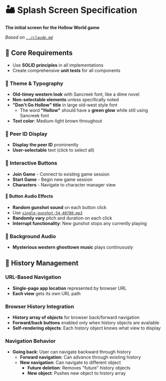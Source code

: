 # 🏜️ Splash Screen Specification

**The initial screen for the Hollow World game**

*Based on [`../claude.md`](../claude.md)*

## 🎯 Core Requirements
- Use **SOLID principles** in all implementations
- Create comprehensive **unit tests** for all components

### 🎨 Theme & Typography
- **Old-timey western look** with Sancreek font, like a dime novel
- **Non-selectable elements** unless specifically noted
- **"Don't Go Hollow" title** in large old-west style font
  - The word **"Hollow"** should have a **green glow** while still using Sancreek font
- **Text color**: Medium-light brown throughout

### 📡 Peer ID Display
- **Display the peer ID** prominently
- **User-selectable** text (click to select all)

### 🔘 Interactive Buttons
- **Join Game** - Connect to existing game session
- **Start Game** - Begin new game session
- **Characters** - Navigate to character manager view

#### 🔫 Button Audio Effects
- **Random gunshot sound** on each button click
- Use [`single-gunshot-54-40780.mp3`](../src/assets/audio/single-gunshot-54-40780.mp3)
- **Randomly vary** pitch and duration on each click
- **Interrupt functionality**: New gunshot stops any currently playing

### 🎵 Background Audio
- **Mysterious western ghosttown music** plays continuously

## 🧭 History Management

### URL-Based Navigation
- **Single-page app location** represented by browser URL
- **Each view** gets its own URL path

### Browser History Integration
- **History array of objects** for browser back/forward navigation
- **Forward/back buttons** enabled only when history objects are available
- **Self-rendering objects**: Each history object knows what view to display

### Navigation Behavior
- **Going back**: User can navigate backward through history
  - **Forward navigation**: Can advance through existing history
  - **New navigation**: Can navigate to different object
    - **Future deletion**: Removes "future" history objects
    - **New object**: Pushes new object to history array
